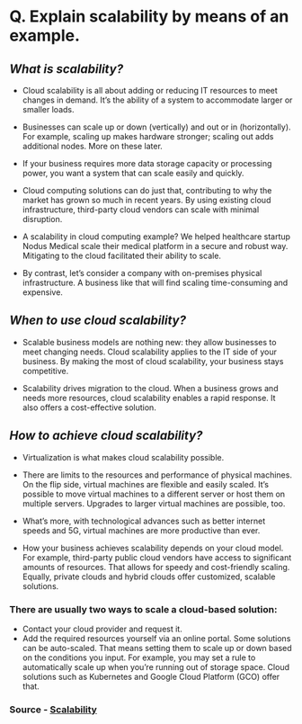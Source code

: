 # Q. Explain scalability by means of an example.

## *What is scalability?*

- Cloud scalability is all about adding or reducing IT resources to meet changes in demand. It’s the ability of a system to accommodate larger or smaller loads.

- Businesses can scale up or down (vertically) and out or in (horizontally). For example, scaling up makes hardware stronger; scaling out adds additional nodes. More on these later.

- If your business requires more data storage capacity or processing power, you want a system that can scale easily and quickly.

- Cloud computing solutions can do just that, contributing to why the market has grown so much in recent years. By using existing cloud infrastructure, third-party cloud vendors can scale with minimal disruption.

- A scalability in cloud computing example? We helped healthcare startup Nodus Medical scale their medical platform in a secure and robust way. Mitigating to the cloud facilitated their ability to scale.

- By contrast, let’s consider a company with on-premises physical infrastructure. A business like that will find scaling time-consuming and expensive.

## *When to use cloud scalability?*
- Scalable business models are nothing new: they allow businesses to meet changing needs. Cloud scalability applies to the IT side of your business. By making the most of cloud scalability, your business stays competitive.

- Scalability drives migration to the cloud. When a business grows and needs more resources, cloud scalability enables a rapid response. It also offers a cost-effective solution.

## *How to achieve cloud scalability?*
- Virtualization is what makes cloud scalability possible.

- There are limits to the resources and performance of physical machines. On the flip side, virtual machines are flexible and easily scaled. It’s possible to move virtual machines to a different server or host them on multiple servers. Upgrades to larger virtual machines are possible, too.

- What’s more, with technological advances such as better internet speeds and 5G, virtual machines are more productive than ever.

- How your business achieves scalability depends on your cloud model. For example, third-party public cloud vendors have access to significant amounts of resources. That allows for speedy and cost-friendly scaling. Equally, private clouds and hybrid clouds offer customized, scalable solutions.

### There are usually two ways to scale a cloud-based solution:

- Contact your cloud provider and request it.
- Add the required resources yourself via an online portal.
Some solutions can be auto-scaled. That means setting them to scale up or down based on the conditions you input. For example, you may set a rule to automatically scale up when you’re running out of storage space. Cloud solutions such as Kubernetes and Google Cloud Platform (GCO) offer that.

### Source - [Scalability](https://www.netguru.com/blog/cloud-computing-scalability#:~:text=Cloud%20scalability%20is%20all%20about,scaling%20out%20adds%20additional%20nodes.)
